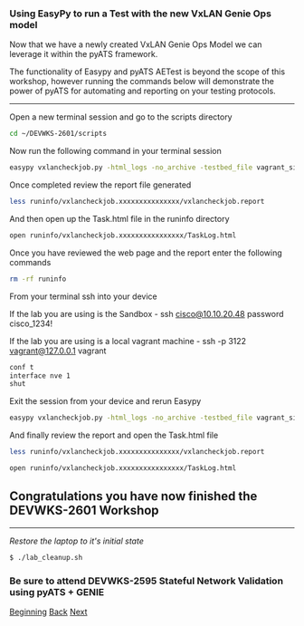### Using EasyPy to run a Test with the new VxLAN Genie Ops model

Now that we have a newly created VxLAN Genie Ops Model we can leverage it within the pyATS framework.  

The functionality of Easypy and pyATS AETest is beyond the scope of this workshop, however running the commands below
will demonstrate the power of pyATS for automating and reporting on your testing protocols.

---

Open a new terminal session and go to the scripts directory

```bash
cd ~/DEVWKS-2601/scripts

```

Now run the following command in your terminal session

```bash
easypy vxlancheckjob.py -html_logs -no_archive -testbed_file vagrant_single_ios.yaml 
```

Once completed review the report file generated

```bash
less runinfo/vxlancheckjob.xxxxxxxxxxxxxxx/vxlancheckjob.report
```

And then open up the Task.html file in the runinfo directory

```bash
open runinfo/vxlancheckjob.xxxxxxxxxxxxxxxx/TaskLog.html
```

Once you have reviewed the web page and the report enter the following commands

```bash
rm -rf runinfo
```


From your terminal ssh into your device

If the lab you are using is the Sandbox - ssh cisco@10.10.20.48   password cisco_1234!  

If the lab you are using is a local vagrant machine - ssh -p 3122 vagrant@127.0.0.1 vagrant

```bash
conf t
interface nve 1
shut
```

Exit the session from your device and rerun Easypy

```bash
easypy vxlancheckjob.py -html_logs -no_archive -testbed_file vagrant_single_ios.yaml 
```

And finally review the report and open the Task.html file

```bash
less runinfo/vxlancheckjob.xxxxxxxxxxxxxxx/vxlancheckjob.report

open runinfo/vxlancheckjob.xxxxxxxxxxxxxxxx/TaskLog.html
```


## Congratulations you have now finished the DEVWKS-2601 Workshop

---

*Restore the laptop to it's initial state*

```bash
$ ./lab_cleanup.sh
```

### Be sure to attend DEVWKS-2595 Stateful Network Validation using pyATS + GENIE


[Beginning](../README.md)   [Back](./step6.md)  [Next](./README.md)